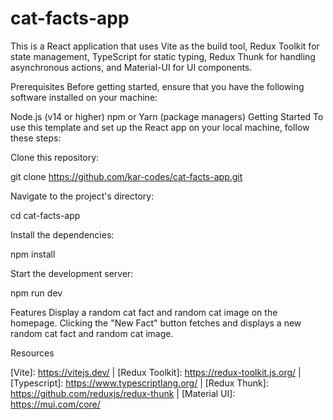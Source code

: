 # cat-facts-app
This is a React application that uses Vite as the build tool, Redux Toolkit for state management, TypeScript for static typing, Redux Thunk for handling asynchronous actions, and Material-UI for UI components.

Prerequisites
Before getting started, ensure that you have the following software installed on your machine:

Node.js (v14 or higher)
npm or Yarn (package managers)
Getting Started
To use this template and set up the React app on your local machine, follow these steps:

Clone this repository:

git clone https://github.com/kar-codes/cat-facts-app.git



Navigate to the project's directory:

cd cat-facts-app



Install the dependencies:

npm install



Start the development server:

npm run dev




Features
Display a random cat fact and random cat image on the homepage.
Clicking the "New Fact" button fetches and displays a new random cat fact and random cat image.


Resources

[Vite]: https://vitejs.dev/ |
[Redux Toolkit]: https://redux-toolkit.js.org/ |
[Typescript]: https://www.typescriptlang.org/ |
[Redux Thunk]: https://github.com/reduxjs/redux-thunk |
[Material UI]: https://mui.com/core/
